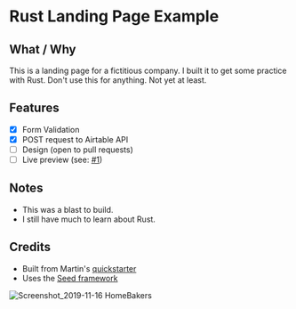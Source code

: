 # Rust Landing Page Example

## What / Why

This is a landing page for a fictitious company. I built it to get some practice with Rust. Don't use this for anything. Not yet at least.

## Features 

- [x] Form Validation
- [x] POST request to Airtable API
- [ ] Design (open to pull requests)
- [ ] Live preview (see: [#1](https://github.com/hew/rust-landing-page/issues/1))

## Notes

  * This was a blast to build.
  * I still have much to learn about Rust.

## Credits

  * Built from Martin's [quickstarter](https://github.com/MartinKavik/seed-quickstart-webpack)
  * Uses the [Seed framework](https://github.com/David-OConnor/seed)

![Screenshot_2019-11-16 HomeBakers](https://user-images.githubusercontent.com/3103241/68992687-69324080-0823-11ea-9652-232d60e61abd.png)
